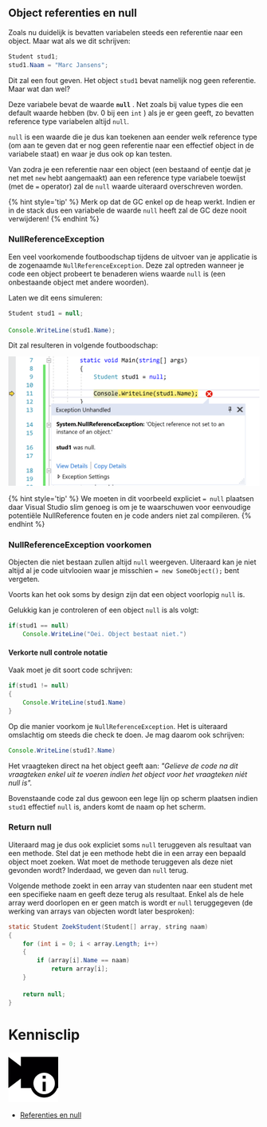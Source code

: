 ## Object referenties en null

Zoals nu duidelijk is bevatten variabelen steeds een referentie naar een object. Maar wat als we dit schrijven:

```java
Student stud1;
stud1.Naam = "Marc Jansens";
```

Dit zal een fout geven. Het object ``stud1`` bevat namelijk nog geen referentie. Maar wat dan wel?

Deze variabele bevat de waarde **``null``** . Net zoals bij value types die een default waarde hebben (bv. 0 bij een ``int`` ) als je er geen geeft, zo bevatten reference type variabelen altijd ``null``. 

``null`` is een waarde die je dus kan toekenen aan eender welk reference type (om aan te geven dat er nog geen referentie naar een effectief object in de variabele staat) en waar je dus ook op kan testen. 

Van zodra je een referentie naar een object (een bestaand of eentje dat je net met ``new`` hebt aangemaakt) aan een reference type variabele toewijst (met de ``=`` operator) zal de ``null`` waarde uiteraard overschreven worden.

{% hint style='tip' %}
Merk op dat de GC enkel op de heap werkt. Indien er in de stack dus een variabele de waarde ``null`` heeft zal de GC deze nooit verwijderen!
{% endhint %}

### NullReferenceException

Een veel voorkomende foutboodschap tijdens de uitvoer van je applicatie is de zogenaamde ``NullReferenceException``. Deze zal optreden wanneer je code een object probeert te benaderen wiens waarde ``null`` is (een onbestaande object met andere woorden).

Laten we dit eens simuleren:

```java
Student stud1 = null;

Console.WriteLine(stud1.Name);
```

Dit zal resulteren in volgende foutboodschap:

<!--- {width:60%} --->
![NullReferenceException error in VS](../assets/6_klassen/nullref.png)

{% hint style='tip' %}
We moeten in dit voorbeeld expliciet ``= null`` plaatsen daar Visual Studio slim genoeg is om je te waarschuwen voor eenvoudige potentiële NullReference fouten en je code anders niet zal compileren.
{% endhint %}

### NullReferenceException voorkomen

Objecten die niet bestaan zullen altijd ``null`` weergeven. Uiteraard kan je niet altijd al je code uitvlooien waar je misschien ``= new SomeObject();`` bent vergeten.

Voorts kan het ook soms by design zijn dat een object voorlopig ``null`` is.

Gelukkig kan je controleren of een object ``null`` is als volgt:

```java
if(stud1 == null)
    Console.WriteLine("Oei. Object bestaat niet.")
```

#### Verkorte null controle notatie

Vaak moet je dit soort code schrijven:

```java
if(stud1 != null)
{
    Console.WriteLine(stud1.Name)
}
```

Op die manier voorkom je ``NullReferenceException``. Het is uiteraard omslachtig om steeds die check te doen. Je mag daarom ook schrijven:

```java
Console.WriteLine(stud1?.Name)
```

Het vraagteken direct na het object geeft aan: *"Gelieve de code na dit vraagteken enkel uit te voeren indien het object voor het vraagteken niét null is".*

Bovenstaande code zal dus gewoon een lege lijn op scherm plaatsen indien ``stud1`` effectief ``null`` is, anders komt de naam op het scherm.

### Return null

Uiteraard mag je dus ook expliciet soms ``null`` teruggeven als resultaat van een methode. Stel dat je een methode hebt die in een array een bepaald object moet zoeken. Wat moet de methode teruggeven als deze niet gevonden wordt? Inderdaad, we geven dan ``null`` terug.

Volgende methode zoekt in een array van studenten naar een student met een specifieke naam en geeft deze terug als resultaat. Enkel als de hele array werd doorlopen en er geen match is wordt er ``null`` teruggegeven 
(de werking van arrays van objecten wordt later besproken): 

```java
static Student ZoekStudent(Student[] array, string naam)
{
    for (int i = 0; i < array.Length; i++)
    {
        if (array[i].Name == naam)
            return array[i];
    }

    return null;
}
```

<!---NOBOOKSTART--->
# Kennisclip
![](../assets/infoclip.png)
* [Referenties en null](https://ap.cloud.panopto.eu/Panopto/Pages/Viewer.aspx?id=d9117b52-7306-4e92-bf24-acb100b10697)
<!---NOBOOKEND--->
